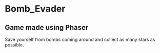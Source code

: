 # Bomb_Evader
## Game made using Phaser
Save yourself from bombs coming around and collect as many stars as possible.
